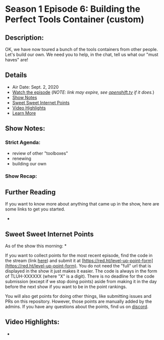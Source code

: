 # Season 1 Episode 6: Building the Perfect Tools Container (custom)

## Description:
OK, we have now toured a bunch of the tools containers from other people. Let's build our own. We need you to help, in the chat, tell us what our "must haves" are!

## Details
* Air Date: Sept. 2, 2020
* [Watch the episode](https://www.example.com) (_NOTE: link may expire, see [openshift.tv](https://openshift.tv) if it does._)
* [Show Notes](#show-notes)
* [Sweet Sweet Internet Points](#sweet-sweet-internet-points)
* [Video Highlights](#video-highlights)
* [Learn More](https://red.ht/leveluphour)

## Show Notes:

### Strict Agenda:
* review of other "toolboxes"
* renewing
* building our own

### Show Recap:

## Further Reading

If you want to know more about anything that came up in the show, here are some links to get you started.

*

## Sweet Sweet Internet Points
As of the show this morning:
*

If you want to collect points for the most recent episode, find the code in the stream (link [here](#details)) and submit it at [https://red.ht/level-up-point-form](https://red.ht/level-up-point-form).
You do not need the "full" url that is displayed in the show it just makes it easier.
The code is always in the form of TLUH-XXXXXX (where "X" is a digit).
There is no deadline for the code submission (except if we stop doing points) aside from making it in the day before the next show if you want to be in the point rankings.

You will also get points for doing other things, like submitting issues and PRs on this repository.
However, those points are manually added by the admins.
If you have any questions about the points, find us on [discord](https://discord.gg/5VMVGJt).

## Video Highlights:
*